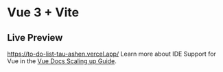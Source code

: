 # Vue 3 + Vite

## Live Preview 
https://to-do-list-tau-ashen.vercel.app/
Learn more about IDE Support for Vue in the [Vue Docs Scaling up Guide](https://vuejs.org/guide/scaling-up/tooling.html#ide-support).
